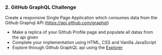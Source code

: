 

### 2. GitHub GraphQL Challenge

Create a responsive Single Page Application which consumes data from the Github Graphql API (https://api.github.com/graphql)

- Make a replica of your Github Profile page and populate all datas from the api given
- Complete your implementation using HTML, CSS and Vanilla JavaScript
- Explore through Github GraphQL api using the [Explorer](https://docs.github.com/en/graphql/overview/explorer)